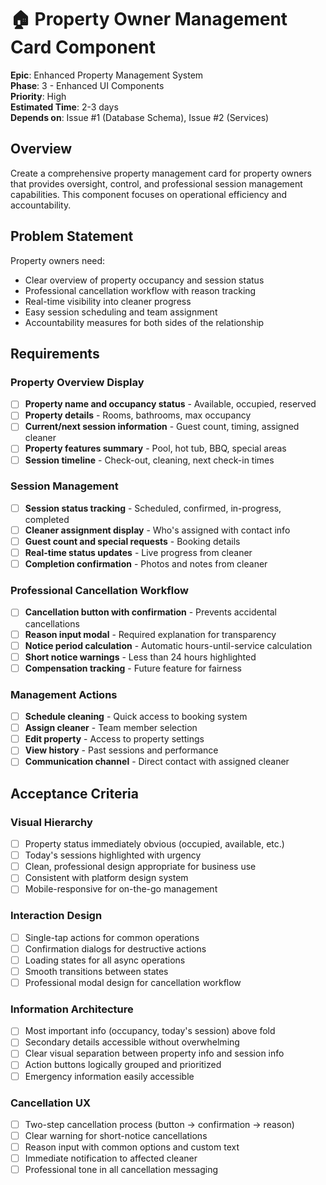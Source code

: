 # 🏠 Property Owner Management Card Component

**Epic**: Enhanced Property Management System  
**Phase**: 3 - Enhanced UI Components  
**Priority**: High  
**Estimated Time**: 2-3 days  
**Depends on**: Issue #1 (Database Schema), Issue #2 (Services)

## Overview
Create a comprehensive property management card for property owners that provides oversight, control, and professional session management capabilities. This component focuses on operational efficiency and accountability.

## Problem Statement
Property owners need:
- Clear overview of property occupancy and session status
- Professional cancellation workflow with reason tracking
- Real-time visibility into cleaner progress
- Easy session scheduling and team assignment
- Accountability measures for both sides of the relationship

## Requirements

### Property Overview Display
- [ ] **Property name and occupancy status** - Available, occupied, reserved
- [ ] **Property details** - Rooms, bathrooms, max occupancy
- [ ] **Current/next session information** - Guest count, timing, assigned cleaner
- [ ] **Property features summary** - Pool, hot tub, BBQ, special areas
- [ ] **Session timeline** - Check-out, cleaning, next check-in times

### Session Management
- [ ] **Session status tracking** - Scheduled, confirmed, in-progress, completed
- [ ] **Cleaner assignment display** - Who's assigned with contact info
- [ ] **Guest count and special requests** - Booking details
- [ ] **Real-time status updates** - Live progress from cleaner
- [ ] **Completion confirmation** - Photos and notes from cleaner

### Professional Cancellation Workflow
- [ ] **Cancellation button with confirmation** - Prevents accidental cancellations
- [ ] **Reason input modal** - Required explanation for transparency
- [ ] **Notice period calculation** - Automatic hours-until-service calculation
- [ ] **Short notice warnings** - Less than 24 hours highlighted
- [ ] **Compensation tracking** - Future feature for fairness

### Management Actions
- [ ] **Schedule cleaning** - Quick access to booking system
- [ ] **Assign cleaner** - Team member selection
- [ ] **Edit property** - Access to property settings
- [ ] **View history** - Past sessions and performance
- [ ] **Communication channel** - Direct contact with assigned cleaner

## Acceptance Criteria

### Visual Hierarchy
- [ ] Property status immediately obvious (occupied, available, etc.)
- [ ] Today's sessions highlighted with urgency
- [ ] Clean, professional design appropriate for business use
- [ ] Consistent with platform design system
- [ ] Mobile-responsive for on-the-go management

### Interaction Design
- [ ] Single-tap actions for common operations
- [ ] Confirmation dialogs for destructive actions
- [ ] Loading states for all async operations
- [ ] Smooth transitions between states
- [ ] Professional modal design for cancellation workflow

### Information Architecture
- [ ] Most important info (occupancy, today's session) above fold
- [ ] Secondary details accessible without overwhelming
- [ ] Clear visual separation between property info and session info
- [ ] Action buttons logically grouped and prioritized
- [ ] Emergency information easily accessible

### Cancellation UX
- [ ] Two-step cancellation process (button → confirmation → reason)
- [ ] Clear warning for short-notice cancellations
- [ ] Reason input with common options and custom text
- [ ] Immediate notification to affected cleaner
- [ ] Professional tone in all cancellation messaging